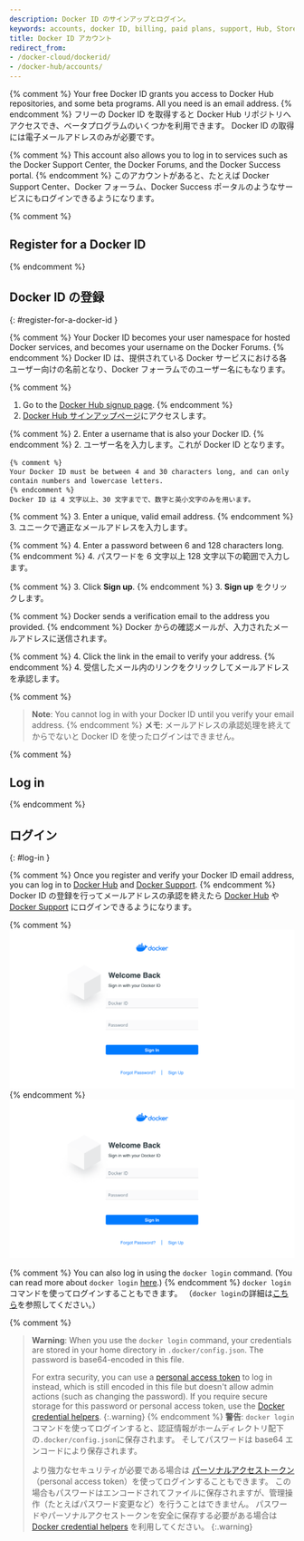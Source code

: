 ```yaml
---
description: Docker ID のサインアップとログイン。
keywords: accounts, docker ID, billing, paid plans, support, Hub, Store, Forums, knowledge base, beta access
title: Docker ID アカウント
redirect_from:
- /docker-cloud/dockerid/
- /docker-hub/accounts/
---
```


{% comment %}
Your free Docker ID grants you access to Docker Hub repositories, and some beta programs. All you need is an email address.
{% endcomment %}
フリーの Docker ID を取得すると Docker Hub リポジトリへアクセスでき、ベータプログラムのいくつかを利用できます。
Docker ID の取得には電子メールアドレスのみが必要です。

{% comment %}
This account also allows you to log in to services such as the Docker Support
Center, the Docker Forums, and the Docker Success portal.
{% endcomment %}
このアカウントがあると、たとえば Docker Support Center、Docker フォーラム、Docker Success ポータルのようなサービスにもログインできるようになります。


{% comment %}
## Register for a Docker ID
{% endcomment %}
## Docker ID の登録
{: #register-for-a-docker-id }

{% comment %}
Your Docker ID becomes your user namespace for hosted Docker services, and becomes your username on the Docker Forums.
{% endcomment %}
Docker ID は、提供されている Docker サービスにおける各ユーザー向けの名前となり、Docker フォーラムでのユーザー名にもなります。

{% comment %}
1. Go to the [Docker Hub signup page](https://hub.docker.com/signup/).
{% endcomment %}
1. [Docker Hub サインアップページ](https://hub.docker.com/signup/)にアクセスします。

{% comment %}
2. Enter a username that is also your Docker ID.
{% endcomment %}
2. ユーザー名を入力します。これが Docker ID となります。

    {% comment %}
    Your Docker ID must be between 4 and 30 characters long, and can only contain numbers and lowercase letters.
    {% endcomment %}
    Docker ID は 4 文字以上、30 文字までで、数字と英小文字のみを用います。

{% comment %}
3. Enter a unique, valid email address.
{% endcomment %}
3. ユニークで適正なメールアドレスを入力します。

{% comment %}
4. Enter a password between 6 and 128 characters long.
{% endcomment %}
4. パスワードを 6 文字以上 128 文字以下の範囲で入力します。

{% comment %}
3. Click **Sign up**.
{% endcomment %}
3. **Sign up** をクリックします。

   {% comment %}
   Docker sends a verification email to the address you provided.
   {% endcomment %}
   Docker からの確認メールが、入力されたメールアドレスに送信されます。

{% comment %}
4. Click the link in the email to verify your address.
{% endcomment %}
4. 受信したメール内のリンクをクリックしてメールアドレスを承認します。

{% comment %}
> **Note**: You cannot log in with your Docker ID until you verify your email address.
{% endcomment %}
> **メモ**: メールアドレスの承認処理を終えてからでないと Docker ID を使ったログインはできません。


{% comment %}
## Log in
{% endcomment %}
## ログイン
{: #log-in }

{% comment %}
Once you register and verify your Docker ID email address, you can log in
to [Docker Hub](https://hub.docker.com) and [Docker Support](https://support.docker.com).
{% endcomment %}
Docker ID の登録を行ってメールアドレスの承認を終えたら [Docker Hub](https://hub.docker.com) や [Docker Support](https://support.docker.com) にログインできるようになります。

{% comment %}
![Login](images/login2019.png)
{% endcomment %}
![ログイン](images/login2019.png)

{% comment %}
You can also log in using the `docker login` command. (You can read more about `docker login` [here](/engine/reference/commandline/login.md).)
{% endcomment %}
`docker login` コマンドを使ってログインすることもできます。
（`docker login`の詳細は[こちら](/engine/reference/commandline/login.md)を参照してください。）

{% comment %}
> **Warning**:
> When you use the `docker login` command, your credentials are
stored in your home directory in `.docker/config.json`. The password is base64-encoded in this file.
>
> For extra security, you can use a [personal access token](/docker-hub/access-tokens) to log in instead, which is still encoded in this file but doesn't allow admin actions (such as changing the password). If you require secure storage for this password or personal access token, use the [Docker credential helpers](https://github.com/docker/docker-credential-helpers).
{:.warning}
{% endcomment %}
> **警告**:
> `docker login` コマンドを使ってログインすると、認証情報がホームディレクトリ配下の`.docker/config.json`に保存されます。
そしてパスワードは base64 エンコードにより保存されます。
>
> より強力なセキュリティが必要である場合は [パーソナルアクセストークン](/docker-hub/access-tokens)（personal access token）を使ってログインすることもできます。
> この場合もパスワードはエンコードされてファイルに保存されますが、管理操作（たとえばパスワード変更など）を行うことはできません。
> パスワードやパーソナルアクセストークンを安全に保存する必要がある場合は [Docker credential helpers](https://github.com/docker/docker-credential-helpers) を利用してください。
{:.warning}
